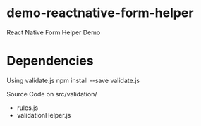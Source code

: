 # demo-reactnative-form-helper
React Native Form Helper Demo

# Dependencies
Using validate.js
npm install --save validate.js

Source Code on src/validation/
- rules.js
- validationHelper.js
